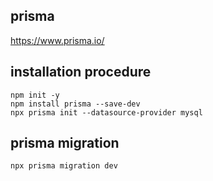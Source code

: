## prisma 
https://www.prisma.io/

## installation procedure
```
npm init -y
npm install prisma --save-dev
npx prisma init --datasource-provider mysql
```

## prisma migration 

`npx prisma migration dev`

